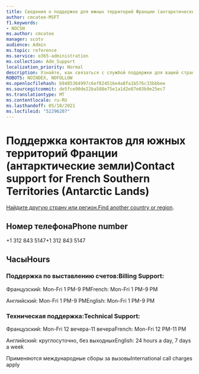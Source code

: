 ```yaml
---
title: Сведения о поддержке для южных территорий Франции (антарктические земли)
author: cmcatee-MSFT
f1.keywords:
- NOCSH
ms.author: cmcatee
manager: scotv
audience: Admin
ms.topic: reference
ms.service: o365-administration
ms.collection: Adm_Support
localization_priority: Normal
description: Узнайте, как связаться с службой поддержки для вашей страны или региона.
ROBOTS: NOINDEX, NOFOLLOW
ms.openlocfilehash: b9485364997c6ef824516e4a8fa1b576c33bbbee
ms.sourcegitcommit: de5fce90de22ba588e75e1a1d2e87e03b9e25ec7
ms.translationtype: MT
ms.contentlocale: ru-RU
ms.lasthandoff: 05/10/2021
ms.locfileid: "52296207"
---
```

# <a name="contact-support-for-french-southern-territories-antarctic-lands"></a><span data-ttu-id="69fb5-103">Поддержка контактов для южных территорий Франции (антарктические земли)</span><span class="sxs-lookup"><span data-stu-id="69fb5-103">Contact support for French Southern Territories (Antarctic Lands)</span></span>

<span data-ttu-id="69fb5-104">[Найдите другую страну или регион.](../../business-video/get-help-support.md)</span><span class="sxs-lookup"><span data-stu-id="69fb5-104">[Find another country or region](../../business-video/get-help-support.md).</span></span>

## <a name="phone-number"></a><span data-ttu-id="69fb5-105">Номер телефона</span><span class="sxs-lookup"><span data-stu-id="69fb5-105">Phone number</span></span>
<span data-ttu-id="69fb5-106">+1 312 843 5147</span><span class="sxs-lookup"><span data-stu-id="69fb5-106">+1 312 843 5147</span></span>

## <a name="hours"></a><span data-ttu-id="69fb5-107">Часы</span><span class="sxs-lookup"><span data-stu-id="69fb5-107">Hours</span></span>
### <a name="billing-support"></a><span data-ttu-id="69fb5-108">Поддержка по выставлению счетов:</span><span class="sxs-lookup"><span data-stu-id="69fb5-108">Billing Support:</span></span>

<span data-ttu-id="69fb5-109">Французский: Mon-Fri 1 PM-9 PM</span><span class="sxs-lookup"><span data-stu-id="69fb5-109">French: Mon-Fri 1 PM-9 PM</span></span>

<span data-ttu-id="69fb5-110">Английский: Mon-Fri 1 PM-9 PM</span><span class="sxs-lookup"><span data-stu-id="69fb5-110">English: Mon-Fri 1 PM-9 PM</span></span>

### <a name="technical-support"></a><span data-ttu-id="69fb5-111">Техническая поддержка:</span><span class="sxs-lookup"><span data-stu-id="69fb5-111">Technical Support:</span></span>

<span data-ttu-id="69fb5-112">Французский: Mon-Fri 12 вечера-11 вечера</span><span class="sxs-lookup"><span data-stu-id="69fb5-112">French: Mon-Fri 12 PM-11 PM</span></span>

<span data-ttu-id="69fb5-113">Английский: круглосуточно, без выходных</span><span class="sxs-lookup"><span data-stu-id="69fb5-113">English: 24 hours a day, 7 days a week</span></span>

<span data-ttu-id="69fb5-114">Применяются международные сборы за вызовы</span><span class="sxs-lookup"><span data-stu-id="69fb5-114">International call charges apply</span></span>
